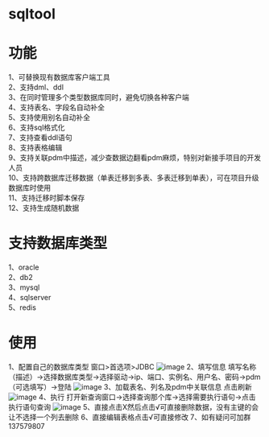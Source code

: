# sqltool
# 功能
1、可替换现有数据库客户端工具  
2、支持dml、ddl  
3、在同时管理多个类型数据库同时，避免切换各种客户端  
4、支持表名、字段名自动补全  
5、支持使用别名自动补全  
6、支持sql格式化  
7、支持查看ddl语句  
8、支持表格编辑  
9、支持关联pdm中描述，减少查数据边翻看pdm麻烦，特别对新接手项目的开发人员  
10、支持跨数据库迁移数据（单表迁移到多表、多表迁移到单表），可在项目升级数据库时使用  
11、支持迁移时脚本保存  
12、支持生成随机数据  

# 支持数据库类型
1、oracle  
2、db2  
3、mysql  
4、sqlserver  
5、redis  

# 使用
1、配置自己的数据库类型 窗口>首选项>JDBC
![image](https://github.com/448697783/sqltool/blob/master/METADATA/20190110181636.png)
2、填写信息
填写名称（描述）->选择数据库类型->选择驱动->ip、端口、实例名、用户名、密码->pdm（可选填写）->登陆
![image](https://raw.githubusercontent.com/448697783/sqltool/master/METADATA/20190110181846.png)
3、加载表名、列名及pdm中关联信息
点击刷新
![image](https://raw.githubusercontent.com/448697783/sqltool/master/METADATA/20190110182011.png)
4、执行
打开新查询窗口->选择查询那个库->选择需要执行语句->点击执行语句查询
![image](https://github.com/448697783/sqltool/blob/master/METADATA/20190110182116.png?raw=true)
5、直接点击X然后点击√可直接删除数据，没有主键的会让不选择一个列去删除
6、直接编辑表格点击√可直接修改
7、如有疑问可加群137579807
